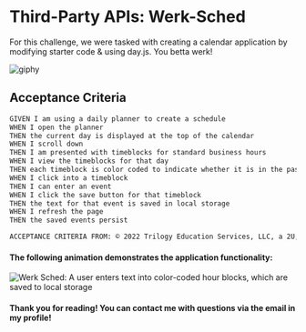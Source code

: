 # Third-Party APIs: Werk-Sched
For this challenge, we were tasked with creating a calendar application by modifying starter code & using day.js. You betta werk!

![giphy](https://user-images.githubusercontent.com/116177485/210846078-b5e875bc-2057-4509-80b3-2565a05a25ef.gif)

## Acceptance Criteria

```md
GIVEN I am using a daily planner to create a schedule
WHEN I open the planner
THEN the current day is displayed at the top of the calendar
WHEN I scroll down
THEN I am presented with timeblocks for standard business hours
WHEN I view the timeblocks for that day
THEN each timeblock is color coded to indicate whether it is in the past, present, or future
WHEN I click into a timeblock
THEN I can enter an event
WHEN I click the save button for that timeblock
THEN the text for that event is saved in local storage
WHEN I refresh the page
THEN the saved events persist

ACCEPTANCE CRITERIA FROM: © 2022 Trilogy Education Services, LLC, a 2U, Inc. brand. Confidential and Proprietary. All Rights Reserved.
```

#### The following animation demonstrates the application functionality:

![Werk Sched: A user enters text into color-coded hour blocks, which are saved to local storage](https://user-images.githubusercontent.com/116177485/215161652-af585c0f-0f23-41a2-9bdc-bc12f7725c5e.gif)

#### Thank you for reading! You can contact me with questions via the email in my profile!
